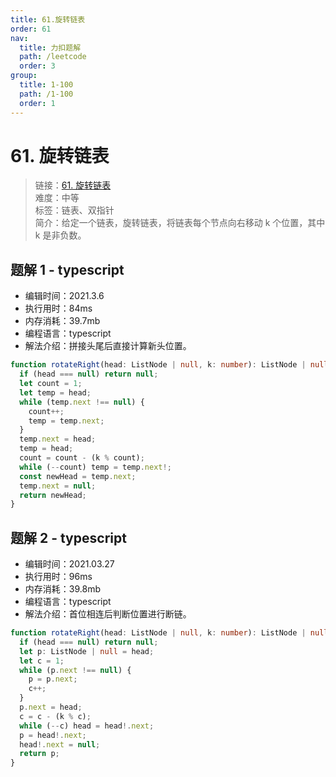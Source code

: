 ```yaml
---
title: 61.旋转链表
order: 61
nav:
  title: 力扣题解
  path: /leetcode
  order: 3
group:
  title: 1-100
  path: /1-100
  order: 1
---
```


# 61. 旋转链表

> 链接：[61. 旋转链表](https://leetcode-cn.com/problems/rotate-list/)  
> 难度：中等  
> 标签：链表、双指针  
> 简介：给定一个链表，旋转链表，将链表每个节点向右移动 k 个位置，其中 k 是非负数。

## 题解 1 - typescript

- 编辑时间：2021.3.6
- 执行用时：84ms
- 内存消耗：39.7mb
- 编程语言：typescript
- 解法介绍：拼接头尾后直接计算新头位置。

```typescript
function rotateRight(head: ListNode | null, k: number): ListNode | null {
  if (head === null) return null;
  let count = 1;
  let temp = head;
  while (temp.next !== null) {
    count++;
    temp = temp.next;
  }
  temp.next = head;
  temp = head;
  count = count - (k % count);
  while (--count) temp = temp.next!;
  const newHead = temp.next;
  temp.next = null;
  return newHead;
}
```

## 题解 2 - typescript

- 编辑时间：2021.03.27
- 执行用时：96ms
- 内存消耗：39.8mb
- 编程语言：typescript
- 解法介绍：首位相连后判断位置进行断链。

```typescript
function rotateRight(head: ListNode | null, k: number): ListNode | null {
  if (head === null) return null;
  let p: ListNode | null = head;
  let c = 1;
  while (p.next !== null) {
    p = p.next;
    c++;
  }
  p.next = head;
  c = c - (k % c);
  while (--c) head = head!.next;
  p = head!.next;
  head!.next = null;
  return p;
}
```
